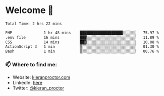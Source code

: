 # Welcome 🦘

<!--START_SECTION:waka-->

```txt
Total Time: 2 hrs 22 mins

PHP              1 hr 48 mins    ███████████████████░░░░░░   75.97 %
.env file        16 mins         ███░░░░░░░░░░░░░░░░░░░░░░   11.89 %
CSS              14 mins         ██▓░░░░░░░░░░░░░░░░░░░░░░   10.08 %
ActionScript 3   1 min           ▒░░░░░░░░░░░░░░░░░░░░░░░░   01.30 %
Bash             1 min           ▒░░░░░░░░░░░░░░░░░░░░░░░░   00.76 %
```

<!--END_SECTION:waka-->

### 📫 Where to find me:

-   Website: [kieranproctor.com](https://kieranproctor.com/)
-   LinkedIn: [here](https://www.linkedin.com/in/kieran-proctor-086b5a159/)
-   Twitter: [@kieran_proctor](https://twitter.com/kieran_proctor)
